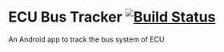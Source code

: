 # ECU Bus Tracker [![Build Status](https://travis-ci.org/AquaMorph/ECU-Bus-Tracker.svg?branch=master)](https://travis-ci.org/AquaMorph/ECU-Bus-Tracker)
An Android app to track the bus system of ECU